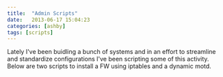 ```yaml
---
title:  "Admin Scripts"
date:   2013-06-17 15:04:23
categories: [ashby]
tags: [scripts]
---
```

Lately I've been buidling a bunch of systems and in an effort to streamline and standardize configurations I've been scripting some of this activity.  Below are two scripts to install a FW using iptables and a dynamic motd.
